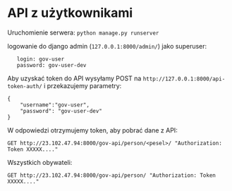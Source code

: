 # API z użytkownikami

Uruchomienie serwera:
`python manage.py runserver`

logowanie do django admin (`127.0.0.1:8000/admin/`) jako superuser:
```
   login: gov-user
   password: gov-user-dev
```

Aby uzyskać token do API wysyłamy POST na `http://127.0.0.1:8000/api-token-auth/` i przekazujemy parametry:
```
{
    "username":"gov-user", 
    "password": "gov-user-dev"
}
```
W odpowiedzi otrzymujemy token, aby pobrać dane z API:

`GET http://23.102.47.94:8000/gov-api/person/<pesel>/ "Authorization: Token XXXXX...."`

Wszystkich obywateli:

`GET http://23.102.47.94:8000/gov-api/person/ "Authorization: Token XXXXX...."`
